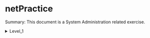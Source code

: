 # netPractice

Summary: This document is a System Administration related exercise.

<details>

<summary>Level_1</summary>
<p>
	<img src="https://github.com/Mustapha-Nawawi-T/netPractice/blob/master/photos/Level_1.png" alt="imag Level_1">
</p>

### to connect client A with client B the shold have same mask (255.255.255.0) thene the maske well split the ip address to tow parts (ip of the network and ip of the node or host) in these case the ip of the network is 104.96.23.0 so we have arange of ip we can use (104.96.23.1 to 104.96.23.254 the last one is for brodcatsting (104.96.23.255)) so we gave client A ip of (104.96.23.1) and clinet B ip of (104.96.23.12) ;

### to connect clinet D withe clint C we do the same then but these time we have mask of (255.255.0.0) so we have range (211.191.0.1 to 211.191.255.255) so we gave clinet D ip of (211.191.245.1) and clinet C ip of (211.191.245.75) ;
